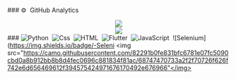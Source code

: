 <img src="https://camo.githubusercontent.com/82291b0fe831bfc6781e07fc5090cbd0a8b912bb8b8d4fec0696c881834f81ac/68747470733a2f2f70726f626f742e6d656469612f394575424971676170492e676966" width="800" height="3"> ### ⚙️ &nbsp;GitHub Analytics <div align="center"><img src="https://github-readme-stats.vercel.app/api?username=assad69&hide=contribs,issues,stars&theme=tokyonight" /></div> <div align="center"><img src="https://github-readme-stats.vercel.app/api/top-langs/?username=assad69&hide_title=true&hide_border=true&theme=tokyonight" /></div> ### ![Python](https://img.shields.io/badge/-Python-05122A?style=flat&logo=Python)&nbsp; ![Css](https://img.shields.io/badge/-CSS-05122A?style=flat&logo=CSS)&nbsp; ![HTML](https://img.shields.io/badge/-HTML-05122A?style=flat&logo=HTML)&nbsp; ![Flutter](https://img.shields.io/badge/-HTML-05122A?style=flat&logo=HTML)&nbsp; ![JavaScript](https://img.shields.io/badge/-JavaScript-05122A?style=flat&logo=JavaScript)&nbsp; ![Selenium](https://img.shields.io/badge/-Seleni
<img src="https://camo.githubusercontent.com/82291b0fe831bfc6781e07fc5090cbd0a8b912bb8b8d4fec0696c881834f81ac/68747470733a2f2f70726f626f742e6d656469612f394575424971676170492e676966"</img>
